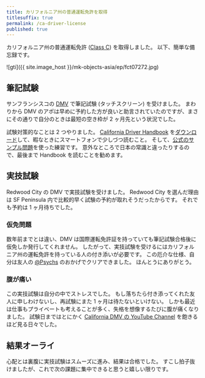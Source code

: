 ```yaml
---
title: カリフォルニア州の普通運転免許を取得
titlesuffix: true
permalink: /ca-driver-license
published: true
---
```


カリフォルニア州の普通運転免許 ([Class C](https://www.dmv.ca.gov/portal/dmv/detail/pubs/hdbk/lic_classes)) を取得しました。
以下、簡単な備忘録です。

![gti]({{ site.image_host }}/mk-objects-asia/ep/fct07272.jpg)

## 筆記試験

サンフランシスコの [DMV](https://www.dmv.ca.gov/portal/dmv) で筆記試験 (タッチスクリーン) を受けました。
まわりから DMV のアポは早めに予約した方が良いと助言されていたのですが、まさにその通りで自分のときは最短の空き枠が 2 ヶ月先という状況でした。

試験対策的なことは 2 つやりました。
[California Driver Handbook](https://www.dmv.ca.gov/portal/dmv/detail/pubs/hdbk/driver_handbook_toc) を[ダウンロード](https://www.dmv.ca.gov/portal/dmv/detail/mobile)して、暇なときにスマートフォンで少しづつ読むこと。
そして、[公式のサンプル問題](https://www.dmv.ca.gov/portal/dmv/?1dmy&urile=wcm:path:/dmv_content_en/dmv/pubs/interactive/tdrive/exam)を使った練習です。
意外なところで日本の常識と違ったりするので、最後まで Handbook を読むことを勧めます。

## 実技試験

Redwood City の DMV で実技試験を受けました。
Redwood City を選んだ理由は SF Peninsula 内で比較的早く試験の予約が取れそうだったからです。
それでも予約は 1 ヶ月待ちでした。

### 仮免問題

数年前までとは違い、DMV は国際運転免許証を持っていても筆記試験合格後に仮免しか発行してくれません。
したがって、実技試験を受けるにはカリフォルニア州の運転免許を持っている人の付き添いが必要です。
この厄介な仕様、自分は友人の [@Psychs](https://twitter.com/psychs) のおかげでクリアできました。
ほんとうにありがとう。

### 腹が痛い

この実技試験は自分の中でストレスでした。
もし落ちたら付き添ってくれた友人に申しわけないし、再試験にまた 1 ヶ月は待たないといけない。
しかも最近は仕事もプライベートも考えることが多く、失格を想像するたびに腹が痛くなりました。
試験日まではとにかく [California DMV の YouTube Channel](https://www.youtube.com/user/CaliforniaDMV) を飽きるほど見る日々でした。

## 結果オーライ

心配とは裏腹に実技試験はスムーズに進み、結果は合格でした。
すこし拍子抜けましたが、これで次の課題に集中できると思うと嬉しい限りです。
